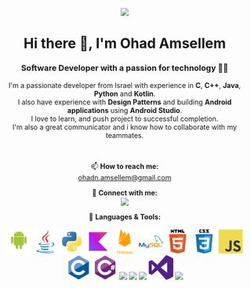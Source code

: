 
<p align="center" width="100%">
   <img height="150" align="center" src="https://media.giphy.com/media/CTX0ivSQbI78A/giphy.gif" class="image-rounded"/>
</p>

<h1 align="center">Hi there 👋, I'm Ohad Amsellem</h1>

<h3 align="center">Software Developer with a passion for technology 👨‍💻</h3>
<p align="center"
   
I'm a passionate developer from Israel with experience in <b>C</b>, <b>C++</b>, <b>Java</b>, <b>Python</b> and <b>Kotlin</b>.<br>
I also have experience with <b>Design Patterns</b> and building <b>Android applications</b> using <b>Android Studio</b>.<br>
I love to learn, and push project to successful completion.<br>
I'm also a great communicator and i know how to collaborate with my teammates.</p><br>

<p align="center" 
   
📫 **How to reach me:**<br>
ohadn.amsellem@gmail.com
</p>

<p align="center" 
   
🔗 **Connect with me:**<br>
   <a href="https://www.linkedin.com/in/ohad-amsellem/" target="blank"><img align="center" src="https://upload.wikimedia.org/wikipedia/commons/8/81/LinkedIn_icon.svg" height="50" /></a>
   <p/>

<p align="center"

🧰 **Languages & Tools:**<br><br>
<img height="50" src="https://raw.githubusercontent.com/devicons/devicon/master/icons/android/android-original-wordmark.svg"/>
<img height="50" src="https://raw.githubusercontent.com/devicons/devicon/master/icons/java/java-original.svg"/>
<img height="50" src="https://raw.githubusercontent.com/devicons/devicon/master/icons/python/python-original.svg"/>
<img height="50" src="https://raw.githubusercontent.com/devicons/devicon/master/icons/kotlin/kotlin-original.svg"/>
<img height="50" src="https://raw.githubusercontent.com/devicons/devicon/master/icons/firebase/firebase-plain-wordmark.svg"/>
<img height="50" src="https://raw.githubusercontent.com/devicons/devicon/master/icons/mysql/mysql-original-wordmark.svg"/>
<img height="50" src="https://raw.githubusercontent.com/devicons/devicon/master/icons/html5/html5-original-wordmark.svg"/>
<img height="50" src="https://raw.githubusercontent.com/devicons/devicon/master/icons/css3/css3-original-wordmark.svg"/>
<img height="50" src="https://raw.githubusercontent.com/devicons/devicon/master/icons/javascript/javascript-original.svg"/>
<img height="50" src="https://raw.githubusercontent.com/devicons/devicon/master/icons/c/c-original.svg"/>
<img height="50" src="https://raw.githubusercontent.com/devicons/devicon/master/icons/csharp/csharp-original.svg"/>
<img height="50" src="https://upload.wikimedia.org/wikipedia/commons/9/9c/IntelliJ_IDEA_Icon.svg"/>
<img height="50" src="https://upload.wikimedia.org/wikipedia/commons/9/9a/Visual_Studio_Code_1.35_icon.svg"/>
<img height="50" src="https://upload.wikimedia.org/wikipedia/commons/1/1d/PyCharm_Icon.svg"/>
<img height="50" src="https://raw.githubusercontent.com/devicons/devicon/master/icons/visualstudio/visualstudio-plain.svg"/>
<img height="50" src="https://git-scm.com/images/logos/downloads/Git-Icon-1788C.svg"/>
</p>


<!--
**OhadAms/OhadAms** is a ✨ _special_ ✨ repository because its `README.md` (this file) appears on your GitHub profile.

Here are some ideas to get you started:

- 🔭 I’m currently working on ...
- 🌱 I’m currently learning ...
- 👯 I’m looking to collaborate on ...
- 🤔 I’m looking for help with ...
- 💬 Ask me about ...
- 📫 How to reach me: ...
- 😄 Pronouns: ...
- ⚡ Fun fact: ...
-->

